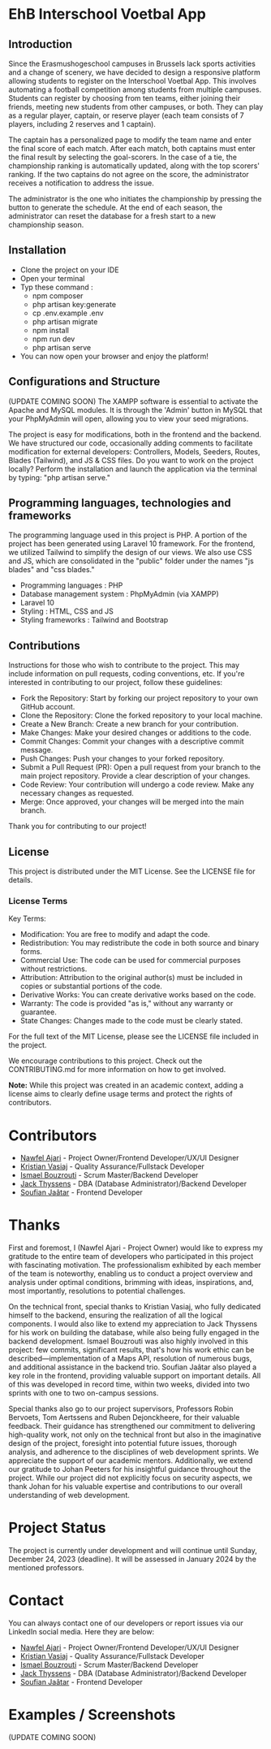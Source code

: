 # EhB Interschool Voetbal App
## Introduction
Since the Erasmushogeschool campuses in Brussels lack sports activities and a change of scenery, we have decided to design a responsive platform allowing students to register on the Interschool Voetbal App. This involves automating a football competition among students from multiple campuses. Students can register by choosing from ten teams, either joining their friends, meeting new students from other campuses, or both. They can play as a regular player, captain, or reserve player (each team consists of 7 players, including 2 reserves and 1 captain).

The captain has a personalized page to modify the team name and enter the final score of each match. After each match, both captains must enter the final result by selecting the goal-scorers. In the case of a tie, the championship ranking is automatically updated, along with the top scorers' ranking. If the two captains do not agree on the score, the administrator receives a notification to address the issue.

The administrator is the one who initiates the championship by pressing the button to generate the schedule. At the end of each season, the administrator can reset the database for a fresh start to a new championship season.

## Installation
 - Clone the project on your IDE
 - Open your terminal
 - Typ these command :
   * npm composer
   * php artisan key:generate
   * cp .env.example .env
   * php artisan migrate
   * npm install
   * npm run dev
   * php artisan serve
- You can now open your browser and enjoy the platform!

## Configurations and Structure
(UPDATE COMING SOON)
The XAMPP software is essential to activate the Apache and MySQL modules. It is through the 'Admin' button in MySQL that your PhpMyAdmin will open, allowing you to view your seed migrations.

The project is easy for modifications, both in the frontend and the backend. We have structured our code, occasionally adding comments to facilitate modification for external developers: Controllers, Models, Seeders, Routes, Blades (Tailwind), and JS & CSS files. Do you want to work on the project locally? Perform the installation and launch the application via the terminal by typing: "php artisan serve."

## Programming languages, technologies and frameworks
The programming language used in this project is PHP. A portion of the project has been generated using Laravel 10 framework. For the frontend, we utilized Tailwind to simplify the design of our views. We also use CSS and JS, which are consolidated in the "public" folder under the names "js blades" and "css blades."

- Programming languages : PHP
- Database management system : PhpMyAdmin (via XAMPP)
- Laravel 10
- Styling : HTML, CSS and JS
- Styling frameworks : Tailwind and Bootstrap

## Contributions 
Instructions for those who wish to contribute to the project. This may include information on pull requests, coding conventions, etc. If you're interested in contributing to our project, follow these guidelines:

- Fork the Repository: Start by forking our project repository to your own GitHub account.
- Clone the Repository: Clone the forked repository to your local machine.
- Create a New Branch: Create a new branch for your contribution.
- Make Changes: Make your desired changes or additions to the code.
- Commit Changes: Commit your changes with a descriptive commit message.
- Push Changes: Push your changes to your forked repository.
- Submit a Pull Request (PR): Open a pull request from your branch to the main project repository. Provide a clear description of your changes.
- Code Review: Your contribution will undergo a code review. Make any necessary changes as requested.
- Merge: Once approved, your changes will be merged into the main branch.

Thank you for contributing to our project!

## License

This project is distributed under the MIT License. See the LICENSE file for details.

### License Terms

Key Terms:
- Modification: You are free to modify and adapt the code.
- Redistribution: You may redistribute the code in both source and binary forms.
- Commercial Use: The code can be used for commercial purposes without restrictions.
- Attribution: Attribution to the original author(s) must be included in copies or substantial portions of the code.
- Derivative Works: You can create derivative works based on the code.
- Warranty: The code is provided "as is," without any warranty or guarantee.
- State Changes: Changes made to the code must be clearly stated.

For the full text of the MIT License, please see the LICENSE file included in the project.

We encourage contributions to this project. Check out the CONTRIBUTING.md for more information on how to get involved.

**Note:** While this project was created in an academic context, adding a license aims to clearly define usage terms and protect the rights of contributors.


# Contributors

- [Nawfel Ajari](https://github.com/n4wf3l) - Project Owner/Frontend Developer/UX/UI Designer
- [Kristian Vasiaj](https://github.com/kvsj123) - Quality Assurance/Fullstack Developer
- [Ismael Bouzrouti](https://github.com/ismaelbouzrouti) - Scrum Master/Backend Developer
- [Jack Thyssens](https://github.com/jackthyssens) - DBA (Database Administrator)/Backend Developer
- [Soufian Jaâtar](https://github.com/JAATAR) - Frontend Developer

# Thanks
First and foremost, I (Nawfel Ajari - Project Owner) would like to express my gratitude to the entire team of developers who participated in this project with fascinating motivation. The professionalism exhibited by each member of the team is noteworthy, enabling us to conduct a project overview and analysis under optimal conditions, brimming with ideas, inspirations, and, most importantly, resolutions to potential challenges.

On the technical front, special thanks to Kristian Vasiaj, who fully dedicated himself to the backend, ensuring the realization of all the logical components. I would also like to extend my appreciation to Jack Thyssens for his work on building the database, while also being fully engaged in the backend development. Ismael Bouzrouti was also highly involved in this project: few commits, significant results, that's how his work ethic can be described—implementation of a Maps API, resolution of numerous bugs, and additional assistance in the backend trio. Soufian Jaâtar also played a key role in the frontend, providing valuable support on important details. All of this was developed in record time, within two weeks, divided into two sprints with one to two on-campus sessions.

Special thanks also go to our project supervisors, Professors Robin Bervoets, Tom Aertssens and Ruben Dejonckheere, for their valuable feedback. Their guidance has strengthened our commitment to delivering high-quality work, not only on the technical front but also in the imaginative design of the project, foresight into potential future issues, thorough analysis, and adherence to the disciplines of web development sprints. We appreciate the support of our academic mentors. Additionally, we extend our gratitude to Johan Peeters for his insightful guidance throughout the project. While our project did not explicitly focus on security aspects, we thank Johan for his valuable expertise and contributions to our overall understanding of web development.

# Project Status
The project is currently under development and will continue until Sunday, December 24, 2023 (deadline). It will be assessed in January 2024 by the mentioned professors.

# Contact
You can always contact one of our developers or report issues via our LinkedIn social media. Here they are below:

- [Nawfel Ajari](https://www.linkedin.com/in/nawfel-ajari-8a26471a4/) - Project Owner/Frontend Developer/UX/UI Designer
- [Kristian Vasiaj](https://www.linkedin.com/in/kristian-vasiaj-705b46223/) - Quality Assurance/Fullstack Developer
- [Ismael Bouzrouti](https://www.linkedin.com/in/ismaelbouzrouti/) - Scrum Master/Backend Developer
- [Jack Thyssens](https://www.linkedin.com/in/jack-thyssens/) - DBA (Database Administrator)/Backend Developer
- [Soufian Jaâtar](https://www.linkedin.com/in/soufian-jaatar-05ba34259/) - Frontend Developer

# Examples / Screenshots
(UPDATE COMING SOON)


